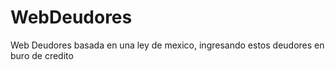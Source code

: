 # WebDeudores
Web Deudores basada en una ley de mexico, ingresando estos deudores en buro de credito
